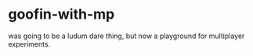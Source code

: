 # goofin-with-mp
was going to be a ludum dare thing, but now a playground for multiplayer experiments.
